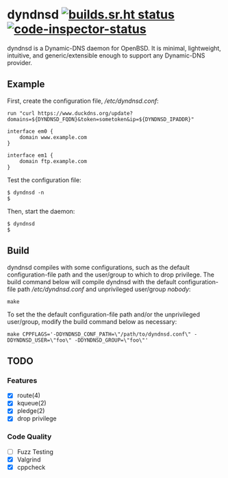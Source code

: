 # dyndnsd [![builds.sr.ht status](https://builds.sr.ht/~mariocampos/dyndnsd.svg)](https://builds.sr.ht/~mariocampos/dyndnsd?) [![code-inspector-status](https://www.code-inspector.com/project/1616/score/svg)](https://www.code-inspector.com/public/project/1616/dyndnsd/dashboard)
dyndnsd is a Dynamic-DNS daemon for OpenBSD. It is minimal, lightweight, intuitive, and generic/extensible enough to support any Dynamic-DNS provider.

## Example

First, create the configuration file, */etc/dyndnsd.conf*:

```
run "curl https://www.duckdns.org/update?domains=${DYNDNSD_FQDN}&token=sometoken&ip=${DYNDNSD_IPADDR}"

interface em0 {
	domain www.example.com
}

interface em1 {
	domain ftp.example.com
}
```

Test the configuration file:

```shell
$ dyndnsd -n
$
```

Then, start the daemon:

```shell
$ dyndnsd
$
```

## Build

dyndnsd compiles with some configurations, such as the default configuration-file path and the user/group to which to drop privilege. The build command below will compile dyndnsd with the default configuration-file path */etc/dyndnsd.conf* and unprivileged user/group *nobody*:

```shell
make
```

To set the the default configuration-file path and/or the unprivileged user/group, modify the build command below as necessary:

```shell
make CPPFLAGS='-DDYNDNSD_CONF_PATH=\"/path/to/dyndnsd.conf\" -DDYNDNSD_USER=\"foo\" -DDYNDNSD_GROUP=\"foo\"'
```

## TODO

### Features

- [x] route(4)
- [x] kqueue(2)
- [x] pledge(2)
- [x] drop privilege

### Code Quality

- [ ] Fuzz Testing
- [x] Valgrind
- [x] cppcheck
